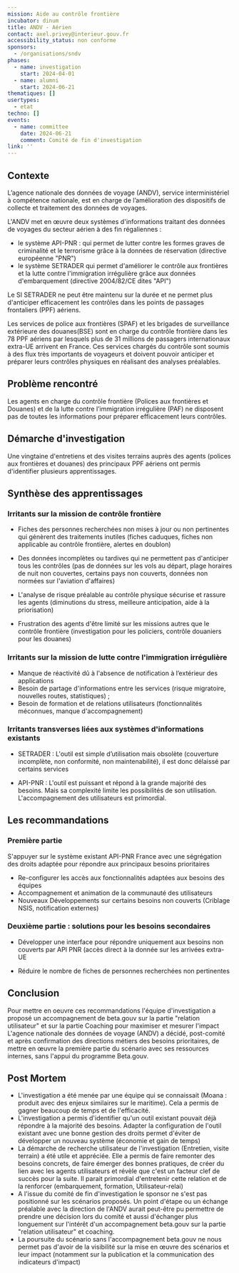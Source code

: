 ```yaml
---
mission: Aide au contrôle frontière
incubator: dinum
title: ANDV - Aérien
contact: axel.privey@interieur.gouv.fr
accessibility_status: non conforme
sponsors:
  - /organisations/sndv
phases:
  - name: investigation
    start: 2024-04-01
  - name: alumni
    start: 2024-06-21
thematiques: []
usertypes:
  - etat
techno: []
events:
  - name: committee
    date: 2024-06-21
    comment: Comité de fin d'investigation
link: ''
---
```

## Contexte
L’agence nationale des données de voyage (ANDV), service interministériel à compétence nationale, est en charge de l’amélioration des dispositifs de collecte et traitement des données de voyages. 

L'ANDV met en œuvre deux systèmes d'informations traitant des données de voyages du secteur aérien à des fin régaliennes :
- le système API-PNR : qui permet de lutter contre les formes graves de criminalité et le terrorisme grâce à la données de réservation (directive européenne "PNR") 
- le système SETRADER qui permet d'améliorer le contrôle aux frontières et la lutte contre l'immigration irrégulière grâce aux données d'embarquement (directive 2004/82/CE dites "API")

Le SI SETRADER ne peut être maintenu sur la durée et ne permet plus d'anticiper efficacement les contrôles dans les points de passages frontaliers (PPF) aériens. 


Les services de police aux frontières (SPAF) et les brigades de surveillance extérieure des douanes(BSE) sont en charge du contrôle frontière dans les 78 PPF aériens par lesquels plus de 31 millions de passagers internationaux extra-UE arrivent en France.
Ces services chargés du contrôle sont soumis à des flux très importants de voyageurs et doivent pouvoir anticiper et préparer leurs contrôles physiques en réalisant des analyses préalables.

## Problème rencontré

Les agents en charge du contrôle frontière (Polices aux frontières et Douanes) et de la lutte contre l’immigration irrégulière (PAF) ne disposent pas de toutes les informations pour préparer efficacement leurs contrôles.

## Démarche d'investigation

Une vingtaine d'entretiens et des visites terrains auprès des agents (polices aux frontières et douanes) des principaux PPF aériens ont permis d'identifier plusieurs apprentissages.

## Synthèse des apprentissages

### Irritants sur la mission de contrôle frontière

* Fiches des personnes recherchées non mises à jour ou non pertinentes qui génèrent des traitements inutiles (fiches caduques, fiches non applicable au contrôle frontière, alertes en doublon)

* Des données incomplètes ou tardives qui ne permettent pas d'anticiper tous les contrôles (pas de données sur les vols au départ, plage horaires de nuit non couvertes, certains pays non couverts, données non normées sur l'aviation d'affaires)

* L'analyse de risque préalable au contrôle physique sécurise et rassure les agents (diminutions du stress, meilleure anticipation, aide à la priorisation)

* Frustration des agents d'être limité sur les missions autres que le contrôle frontière (investigation pour les policiers, contrôle douaniers pour les douanes)

### Irritants sur la mission de lutte contre l'immigration irrégulière

* Manque de réactivité dû à l'absence de notification à l’extérieur des applications
* Besoin de partage d'informations entre les services (risque migratoire, nouvelles routes, statistiques) ;
* Besoin de formation et de relations utilisateurs (fonctionnalités méconnues, manque d'accompagnement)

### Irritants transverses liées aux systèmes d'informations existants

* SETRADER : L'outil est simple d’utilisation mais obsolète (couverture incomplète, non conformité, non maintenabilité), il est donc délaissé par certains services

* API-PNR : L'outil est puissant et répond à la grande majorité des besoins. Mais sa complexité limite les possibilités de son utilisation. L'accompagnement des utilisateurs est primordial.

## Les recommandations

### Première partie
S'appuyer sur le système existant API-PNR France avec une ségrégation des droits adaptée pour répondre aux principaux besoins prioritaires 
 - Re-configurer les accès aux fonctionnalités adaptées aux besoins des équipes
 - Accompagnement et animation de la communauté des utilisateurs
 - Nouveaux Développements sur certains besoins non couverts (Criblage NSIS, notification externes)

### Deuxième partie : solutions pour les besoins secondaires

- Développer une interface pour répondre uniquement aux besoins non couverts par API PNR (accès direct à la donnée sur les arrivées extra-UE

- Réduire le nombre de fiches de personnes recherchées non pertinentes 

## Conclusion

Pour mettre en oeuvre ces recommandations l'équipe d'investigation a proposé un accompagnement de beta.gouv sur la partie "relation utilisateur" et sur la partie Coaching pour maximiser et mesurer l'impact
L'agence nationale des données de voyage (ANDV) a décidé, post-comité et après confirmation des directions métiers des besoins prioritaires, de mettre en œuvre la première partie du scénario avec ses ressources internes, sans l'appui du programme Beta.gouv.

## Post Mortem
- L'investigation a été menée par une équipe qui se connaissait (Moana : produit avec des enjeux similaires sur le maritime). Cela a permis de gagner beaucoup de temps et de l'efficacité.
- L'investigation a permis d'identifier qu'un outil existant pouvait déjà répondre à la majorité des besoins. Adapter la configuration de l'outil existant avec une bonne gestion des droits permet d'éviter de développer un nouveau système (économie et gain de temps)
- La démarche de recherche utilisateur de l'investigation  (Entretien, visite terrain) a été utile et appréciée. Elle a permis de faire remonter des besoins concrets, de faire émerger des bonnes pratiques, de créer du lien avec les agents utilisateurs et révèle que c'est un facteur clef de succès pour la suite. Il parait primordial d'entretenir cette relation et de la renforcer (embarquement, formation, Utilisateur-relai)
- A l'issue du comité de fin d'investigation le sponsor ne s'est pas positionné sur les scénarios proposés. Un point d'étape ou un échange préalable avec la direction de l'ANDV aurait peut-être pu permettre de prendre une décision lors du comité et aussi d'échanger plus longuement sur l'intérêt d'un accompagnement beta.gouv sur la partie "relation utilisateur" et coaching.
- La poursuite du scénario sans l'accompagnement beta.gouv ne nous permet pas d'avoir de la visibilité sur la mise en œuvre des scénarios et leur impact (notamment sur la publication et la communication des indicateurs d'impact)